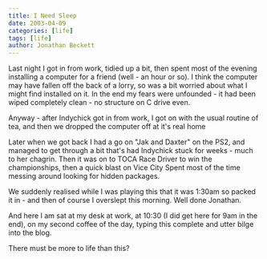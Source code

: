 ```yaml
---
title: I Need Sleep
date: 2003-04-09
categories: [life]
tags: [life]
author: Jonathan Beckett
---
```


Last night I got in from work, tidied up a bit, then spent most of the evening installing a computer for a friend (well - an hour or so). I think the computer may have fallen off the back of a lorry, so was a bit worried about what I might find installed on it. In the end my fears were unfounded - it had been wiped completely clean - no structure on C drive even.

Anyway - after Indychick got in from work, I got on with the usual routine of tea, and then we dropped the computer off at it's real home 

Later when we got back I had a go on "Jak and Daxter" on the PS2, and managed to get through a bit that's had Indychick stuck for weeks - much to her chagrin. Then it was on to TOCA Race Driver to win the championships, then a quick blast on Vice City  Spent most of the time messing around looking for hidden packages.

We suddenly realised while I was playing this that it was 1:30am so packed it in - and then of course I overslept this morning. Well done Jonathan.

And here I am sat at my desk at work, at 10:30 (I did get here for 9am in the end), on my second coffee of the day, typing this complete and utter bilge into the blog.

There must be more to life than this?